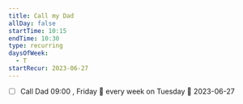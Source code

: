 ```yaml
---
title: Call my Dad
allDay: false
startTime: 10:15
endTime: 10:30
type: recurring
daysOfWeek:
  - T
startRecur: 2023-06-27
---
```

- [ ] Call Dad    09:00 , Friday  🔁 every week on Tuesday 📅 2023-06-27 

